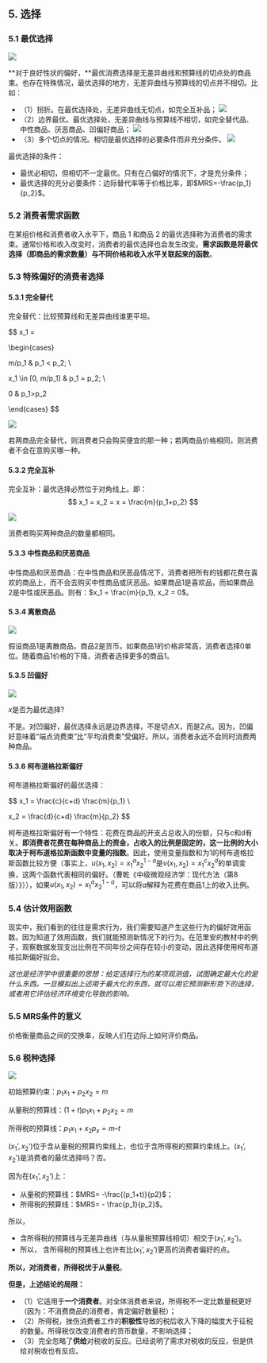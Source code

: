 ## 5. 选择

### 5.1 最优选择

![](./images/5-1.jpg)

**对于良好性状的偏好，**最优消费选择是无差异曲线和预算线的切点处的商品束。也存在特殊情况，最优选择的地方，无差异曲线与预算线的切点并不相切。比如：

- （1）拐折。在最优选择处，无差异曲线无切点，如完全互补品；
  ![](./images/5-2.jpg)
- （2）边界最优。最优选择处，无差异曲线与预算线不相切，如完全替代品、中性商品、厌恶商品、凹偏好商品；
  ![](./images/5-3.jpg)
- （3）多个切点的情况。相切是最优选择的必要条件而非充分条件。
  ![](./images/5-4.jpg)
  

最优选择的条件：
- 最优必相切，但相切不一定最优。只有在凸偏好的情况下，才是充分条件；
- 最优选择的充分必要条件：边际替代率等于价格比率，即$MRS=-\frac{p_1}{p_2}$。

### 5.2 消费者需求函数

在某组价格和消费者收入水平下，商品 1 和商品 2 的最优选择称为消费者的需求束。通常价格和收入改变时，消费者的最优选择也会发生改变。**需求函数是将最优选择（即商品的需求数量）与不同价格和收入水平关联起来的函数**。

### 5.3 特殊偏好的消费者选择

#### 5.3.1 完全替代
完全替代：比较预算线和无差异曲线谁更平坦。 

$$
x_1 = 

\begin{cases}

m/p_1 & p_1 < p_2; \\

x_1 \in [0, m/p_1] & p_1 = p_2; \\

0 & p_1>p_2

\end{cases}
$$

![](./images/5-5.jpg)

若两商品完全替代，则消费者只会购买便宜的那一种；若两商品价格相同，则消费者不会在意购买哪一种。

#### 5.3.2 完全互补

完全互补：最优选择必然位于对角线上。即：
$$
x_1 = x_2 = x = \frac{m}{p_1+p_2}
$$

![](./images/5-6.jpg)

消费者购买两种商品的数量都相同。

#### 5.3.3 中性商品和厌恶商品

中性商品和厌恶商品：在中性商品和厌恶品情况下，消费者把所有的钱都花费在喜欢的商品上，而不会去购买中性商品或厌恶品。如果商品1是喜欢品，而如果商品2是中性或厌恶品。则有：$x_1 = \frac{m}{p_1}, x_2 = 0$。

#### 5.3.4 离散商品

![](./images/5-7.jpg)

假设商品1是离散商品，商品2是货币。如果商品1的价格非常高，消费者选择0单位。随着商品1价格的下降，消费者选择更多的商品1。

#### 5.3.5 凹偏好

![](./images/5-8.jpg)

$x$是否为最优选择? 

不是。对凹偏好，最优选择永远是边界选择，不是切点X，而是Z点。因为，凹偏好意味着“端点消费束”比“平均消费束”受偏好。所以，消费者永远不会同时消费两种商品。

#### 5.3.6 柯布道格拉斯偏好

柯布道格拉斯偏好的最优选择：

$$
x_1 = \frac{c}{c+d} \frac{m}{p_1} \\

x_2 = \frac{d}{c+d} \frac{m}{p_2}
$$

柯布道格拉斯偏好有一个特性：花费在商品的开支占总收入的份额，只与c和d有关。**即消费者花费在每种商品上的资金，占收入的比例是固定的，这一比例的大小取决于柯布道格拉斯函数中变量的指数**。因此，使用变量指数和为1的柯布道格拉斯函数比较方便（事实上，$u(x_1,x_2)=x_1^ax_2^{1-a}$是$v(x_1,x_2)=x_1^cx_2^d$的单调变换，这两个函数代表相同的偏好。（曹乾《中级微观经济学：现代方法（第8 版）》）），如果$u(x_1,x_2)=x_1^ax_2^{1-a}$，可以将$a$解释为花费在商品1上的收入比例。

### 5.4 估计效用函数

现实中，我们看到的往往是需求行为，我们需要知道产生这些行为的偏好效用函数。因为知道了效用函数，我们就能预测新情况下的行为。在范里安的教材中的例子，观察数据发现支出比例在不同年份之间存在较小的变动，因此选择使用柯布道格拉斯偏好拟合。

*这也是经济学中很重要的思想：给定选择行为的某项观测值，试图确定最大化的是什么东西。一旦模拟出上述用于最大化的东西，就可以用它预测新形势下的选择，或者用它评估经济环境变化导致的影响。*

### 5.5 MRS条件的意义

价格衡量商品之间的交换率，反映人们在边际上如何评价商品。

### 5.6 税种选择

![](./images/5-9.jpg)


初始预算约束：$p_1x_1+ p_2x_2 =m$ 

从量税的预算线：$(1+t)p_1x_1 + p_2x_2 = m$

所得税的预算线：$p_1x_1+x_2p_x = m – t$

$(x_1’, x_2’)$位于含从量税的预算约束线上，也位于含所得税的预算约束线上。$(x_1’, x_2’)$是消费者的最优选择吗？否。

因为在$(x_1’, x_2’)$上：
- 从量税的预算线：$MRS= -\frac{(p_1+t)}{p2}$；
- 所得税的预算线：$MRS= - \frac{p_1}{p_2}$。

所以，

- 含所得税的预算线与无差异曲线（与从量税预算线相切）相交于$(x_1’, x_2’)$。
- 所以， 含所得税的预算线上也许有比$(x_1’, x_2’)$更高的消费者偏好的点。

**所以，对消费者，所得税优于从量税**。

**但是，上述结论的局限：**

- （1）它适用于**一个消费者**。对全体消费者来说，所得税不一定比数量税更好（因为：不消费商品的消费者，肯定偏好数量税）；
- （2）所得税，挫伤消费者工作的**积极性**导致的税后收入下降的幅度大于征税的数量。所得税仅改变消费者的货币数量，不影响选择；
- （3）完全忽略了**供给**对税收的反应。已经说明了需求对税收的反应，但是供给对税收也有反应。